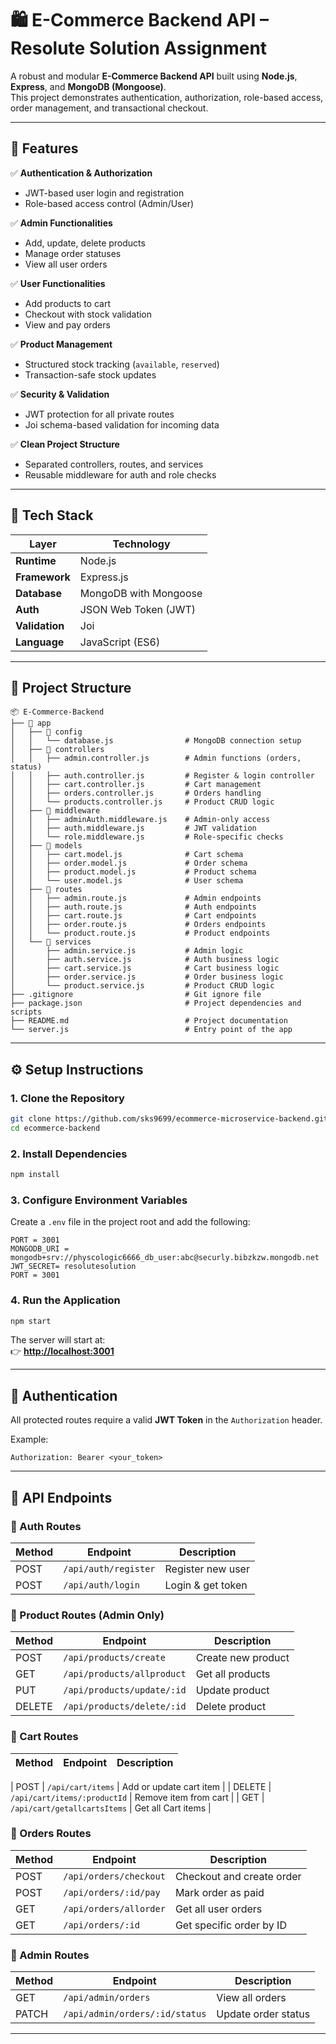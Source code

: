
# 🛍️ E-Commerce Backend API – Resolute Solution Assignment

A robust and modular **E-Commerce Backend API** built using **Node.js**, **Express**, and **MongoDB (Mongoose)**.  
This project demonstrates authentication, authorization, role-based access, order management, and transactional checkout.

---

## 🚀 Features

✅ **Authentication & Authorization**  
- JWT-based user login and registration  
- Role-based access control (Admin/User)

✅ **Admin Functionalities**  
- Add, update, delete products  
- Manage order statuses  
- View all user orders  

✅ **User Functionalities**  
- Add products to cart  
- Checkout with stock validation  
- View and pay orders  

✅ **Product Management**  
- Structured stock tracking (`available`, `reserved`)  
- Transaction-safe stock updates  

✅ **Security & Validation**  
- JWT protection for all private routes  
- Joi schema-based validation for incoming data  

✅ **Clean Project Structure**  
- Separated controllers, routes, and services  
- Reusable middleware for auth and role checks  

---

## 🧩 Tech Stack

| Layer       | Technology             |
|-------------|------------------------|
| **Runtime** | Node.js               |
| **Framework**| Express.js            |
| **Database** | MongoDB with Mongoose |
| **Auth**    | JSON Web Token (JWT)  |
| **Validation** | Joi                |
| **Language** | JavaScript (ES6)     |

---

## 📁 Project Structure

```
📦 E-Commerce-Backend
├── 📁 app
│   ├── 📁 config
│   │   └── database.js                # MongoDB connection setup
│   ├── 📁 controllers
│   │   ├── admin.controller.js        # Admin functions (orders, status)
│   │   ├── auth.controller.js         # Register & login controller
│   │   ├── cart.controller.js         # Cart management
│   │   ├── orders.controller.js       # Orders handling
│   │   └── products.controller.js     # Product CRUD logic
│   ├── 📁 middleware
│   │   ├── adminAuth.middleware.js    # Admin-only access
│   │   ├── auth.middleware.js         # JWT validation
│   │   └── role.middleware.js         # Role-specific checks
│   ├── 📁 models
│   │   ├── cart.model.js              # Cart schema
│   │   ├── order.model.js             # Order schema
│   │   ├── product.model.js           # Product schema
│   │   └── user.model.js              # User schema
│   ├── 📁 routes
│   │   ├── admin.route.js             # Admin endpoints
│   │   ├── auth.route.js              # Auth endpoints
│   │   ├── cart.route.js              # Cart endpoints
│   │   ├── order.route.js             # Orders endpoints
│   │   └── product.route.js           # Product endpoints
│   └── 📁 services
│       ├── admin.service.js           # Admin logic
│       ├── auth.service.js            # Auth business logic
│       ├── cart.service.js            # Cart business logic
│       ├── order.service.js           # Order business logic
│       └── product.service.js         # Product CRUD logic
├── .gitignore                         # Git ignore file
├── package.json                       # Project dependencies and scripts
├── README.md                          # Project documentation
└── server.js                          # Entry point of the app
```

---

## ⚙️ Setup Instructions

### 1. Clone the Repository
```bash
git clone https://github.com/sks9699/ecommerce-microservice-backend.git
cd ecommerce-backend
```

### 2. Install Dependencies
```bash
npm install
```

### 3. Configure Environment Variables
Create a `.env` file in the project root and add the following:

```env
PORT = 3001
MONGODB_URI = mongodb+srv://physcologic6666_db_user:abc@securly.bibzkzw.mongodb.net
JWT_SECRET= resolutesolution
PORT = 3001
```

### 4. Run the Application
```bash
npm start
```

The server will start at:  
👉 **[http://localhost:3001](http://localhost:3001)**

---

## 🔑 Authentication

All protected routes require a valid **JWT Token** in the `Authorization` header.

Example:
```
Authorization: Bearer <your_token>
```

---

## 🧠 API Endpoints

### 🔹 Auth Routes
| Method | Endpoint             | Description       |
|--------|----------------------|-------------------|
| POST   | `/api/auth/register` | Register new user |
| POST   | `/api/auth/login`    | Login & get token |

### 🔹 Product Routes (Admin Only)
| Method | Endpoint            | Description        |
|--------|---------------------|--------------------|
| POST   | `/api/products/create`     | Create new product |
| GET    | `/api/products/allproduct`     | Get all products   |
| PUT    | `/api/products/update/:id` | Update product     |
| DELETE | `/api/products/delete/:id` | Delete product     |

### 🔹 Cart Routes
| Method | Endpoint                     | Description             |
|--------|------------------------------|-------------------------|

| POST   | `/api/cart/items`            | Add or update cart item |
| DELETE | `/api/cart/items/:productId` | Remove item from cart   |
| GET    | `/api/cart/getallcartsItems`     | Get all Cart items   |

### 🔹 Orders Routes
| Method | Endpoint               | Description               |
|--------|------------------------|---------------------------|
| POST   | `/api/orders/checkout` | Checkout and create order |
| POST   | `/api/orders/:id/pay`  | Mark order as paid        |
| GET    | `/api/orders/allorder`          | Get all user orders       |
| GET    | `/api/orders/:id`      | Get specific order by ID  |

### 🔹 Admin Routes
| Method | Endpoint                       | Description         |
|--------|--------------------------------|---------------------|
| GET    | `/api/admin/orders`            | View all orders     |
| PATCH  | `/api/admin/orders/:id/status` | Update order status |

---

